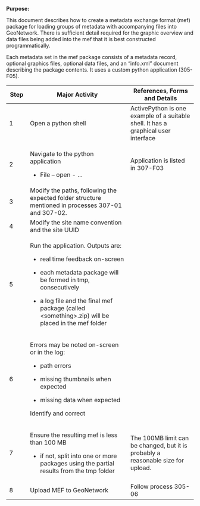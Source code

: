 **Purpose:**

This document describes how to create a metadata exchange format (mef) package for loading groups of metadata with accompanying files into GeoNetwork. There is sufficient detail required for the graphic overview and data files being added into the mef that it is best constructed programmatically.

Each metadata set in the mef package consists of a metadata record, optional graphics files, optional data files, and an “info.xml” document describing the package contents. It uses a custom python application (305-F05).

<table>
<colgroup>
<col style="width: 11%" />
<col style="width: 53%" />
<col style="width: 35%" />
</colgroup>
<thead>
<tr>
<th><strong>Step</strong></th>
<th><strong>Major Activity</strong></th>
<th><strong>References, Forms and Details</strong></th>
</tr>
</thead>
<tbody>
<tr>
<td>1</td>
<td>Open a python shell</td>
<td>ActivePython is one example of a suitable shell. It has a graphical user interface</td>
</tr>
<tr>
<td>2</td>
<td><p>Navigate to the python application</p>
<ul>
<li><p>File – open - …</p></li>
</ul></td>
<td>Application is listed in 307-F03</td>
</tr>
<tr>
<td>3</td>
<td>Modify the paths, following the expected folder structure mentioned in processes 307-01 and 307-02.</td>
<td></td>
</tr>
<tr>
<td>4</td>
<td>Modify the site name convention and the site UUID</td>
<td></td>
</tr>
<tr>
<td>5</td>
<td><p>Run the application. Outputs are:</p>
<ul>
<li><p>real time feedback on-screen</p></li>
<li><p>each metadata package will be formed in tmp, consecutively</p></li>
<li><p>a log file and the final mef package (called &lt;something&gt;.zip) will be placed in the mef folder</p></li>
</ul></td>
<td></td>
</tr>
<tr>
<td>6</td>
<td><p>Errors may be noted on-screen or in the log:</p>
<ul>
<li><p>path errors</p></li>
<li><p>missing thumbnails when expected</p></li>
<li><p>missing data when expected</p></li>
</ul>
<p>Identify and correct</p></td>
<td></td>
</tr>
<tr>
<td>7</td>
<td><p>Ensure the resulting mef is less than 100 MB</p>
<ul>
<li><p>if not, split into one or more packages using the partial results from the tmp folder</p></li>
</ul></td>
<td>The 100MB limit can be changed, but it is probably a reasonable size for upload.</td>
</tr>
<tr>
<td>8</td>
<td>Upload MEF to GeoNetwork</td>
<td>Follow process 305-06</td>
</tr>
</tbody>
</table>
